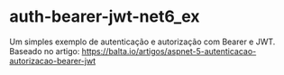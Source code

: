 # auth-bearer-jwt-net6_ex

Um simples exemplo de autenticação e autorização com Bearer e JWT.
Baseado no artigo: https://balta.io/artigos/aspnet-5-autenticacao-autorizacao-bearer-jwt
